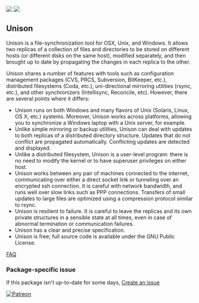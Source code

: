 [![](https://img.shields.io/chocolatey/v/unison?color=green&label=unison)](https://chocolatey.org/packages/unison) [![](https://img.shields.io/chocolatey/dt/unison)](https://chocolatey.org/packages/unison)

## Unison
Unison is a file-synchronization tool for OSX, Unix, and Windows. It allows two replicas of a collection
of files and directories to be stored on different hosts (or different disks on the same host), modified
separately, and then brought up to date by propagating the changes in each replica to the other.

Unison shares a number of features with tools such as configuration management packages (CVS, PRCS,
Subversion, BitKeeper, etc.), distributed filesystems (Coda, etc.), uni-directional mirroring utilities
(rsync, etc.), and other synchronizers (Intellisync, Reconcile, etc). However, there are several points
where it differs:

* Unison runs on both Windows and many flavors of Unix (Solaris, Linux, OS X, etc.) systems. Moreover,
  Unison works across platforms, allowing you to synchronize a Windows laptop with a Unix server, for example.
* Unlike simple mirroring or backup utilities, Unison can deal with updates to both replicas of a
  distributed directory structure. Updates that do not conflict are propagated automatically. Conflicting updates are detected and displayed.
* Unlike a distributed filesystem, Unison is a user-level program: there is no need to modify the kernel
  or to have superuser privileges on either host.
* Unison works between any pair of machines connected to the internet, communicating over either a
  direct socket link or tunneling over an encrypted ssh connection. It is careful with network
  bandwidth, and runs well over slow links such as PPP connections. Transfers of small updates to large
  files are optimized using a compression protocol similar to rsync.
* Unison is resilient to failure. It is careful to leave the replicas and its own private structures in
  a sensible state at all times, even in case of abnormal termination or communication failures.
* Unison has a clear and precise specification.
* Unison is free; full source code is available under the GNU Public License.

[FAQ](https://alliance.seas.upenn.edu/~bcpierce/wiki/index.php)

### Package-specific issue
If this package isn't up-to-date for some days, [Create an issue](https://github.com/tunisiano187/Chocolatey-packages/issues/new/choose)

[![Patreon](https://cdn.jsdelivr.net/gh/tunisiano187/Chocolatey-packages@d15c4e19c709e7148588d4523ffc6dd3cd3c7e5e/icons/patreon.png)](https://www.patreon.com/bePatron?u=39585820)